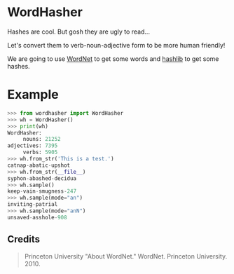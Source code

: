 # WordHasher
Hashes are cool. But gosh they are ugly to read...

Let's convert them to verb-noun-adjective form to be more human friendly!

We are going to use [WordNet](https://wordnet.princeton.edu/) to get some words and [hashlib](https://docs.python.org/3/library/hashlib.html) to get some hashes.

# Example
``` python
>>> from wordhasher import WordHasher
>>> wh = WordHasher()
>>> print(wh)
WordHasher:
     nouns: 21252
adjectives: 7395
     verbs: 5905
>>> wh.from_str('This is a test.') 
catnap-abatic-upshot
>>> wh.from_str(__file__)
syphon-abashed-decidua
>>> wh.sample()
keep-vain-smugness-247
>>> wh.sample(mode="an")
inviting-patrial
>>> wh.sample(mode="anN")
unsaved-asshole-908
```

## Credits
> Princeton University "About WordNet." WordNet. Princeton University. 2010. 
